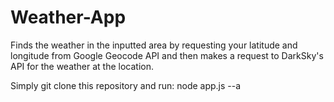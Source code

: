 # Weather-App
Finds the weather in the inputted area by requesting your latitude and longitude from Google Geocode API and then makes a request to DarkSky's API for the weather at the location.


Simply git clone this repository and run: node app.js --a <address>
